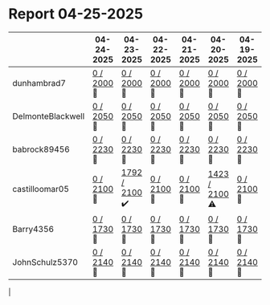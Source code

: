 # Report 04-25-2025
| | 04-24-2025 | 04-23-2025 | 04-22-2025 | 04-21-2025 | 04-20-2025 | 04-19-2025 | 04-18-2025 |
| --- | --- | --- | --- | --- | --- | --- | --- |
| dunhambrad7 | [0 / 2000](https://www.myfitnesspal.com/food/diary/dunhambrad7?date=2025-04-24) :no_entry_sign: | [0 / 2000](https://www.myfitnesspal.com/food/diary/dunhambrad7?date=2025-04-23) :no_entry_sign: | [0 / 2000](https://www.myfitnesspal.com/food/diary/dunhambrad7?date=2025-04-22) :no_entry_sign: | [0 / 2000](https://www.myfitnesspal.com/food/diary/dunhambrad7?date=2025-04-21) :no_entry_sign: | [0 / 2000](https://www.myfitnesspal.com/food/diary/dunhambrad7?date=2025-04-20) :no_entry_sign: | [0 / 2000](https://www.myfitnesspal.com/food/diary/dunhambrad7?date=2025-04-19) :no_entry_sign: | [0 / 2000](https://www.myfitnesspal.com/food/diary/dunhambrad7?date=2025-04-18) :no_entry_sign: |
| DelmonteBlackwell | [0 / 2050](https://www.myfitnesspal.com/food/diary/DelmonteBlackwell?date=2025-04-24) :no_entry_sign: | [0 / 2050](https://www.myfitnesspal.com/food/diary/DelmonteBlackwell?date=2025-04-23) :no_entry_sign: | [0 / 2050](https://www.myfitnesspal.com/food/diary/DelmonteBlackwell?date=2025-04-22) :no_entry_sign: | [0 / 2050](https://www.myfitnesspal.com/food/diary/DelmonteBlackwell?date=2025-04-21) :no_entry_sign: | [0 / 2050](https://www.myfitnesspal.com/food/diary/DelmonteBlackwell?date=2025-04-20) :no_entry_sign: | [0 / 2050](https://www.myfitnesspal.com/food/diary/DelmonteBlackwell?date=2025-04-19) :no_entry_sign: | [0 / 2050](https://www.myfitnesspal.com/food/diary/DelmonteBlackwell?date=2025-04-18) :no_entry_sign: |
| babrock89456 | [0 / 2230](https://www.myfitnesspal.com/food/diary/babrock89456?date=2025-04-24) :no_entry_sign: | [0 / 2230](https://www.myfitnesspal.com/food/diary/babrock89456?date=2025-04-23) :no_entry_sign: | [0 / 2230](https://www.myfitnesspal.com/food/diary/babrock89456?date=2025-04-22) :no_entry_sign: | [0 / 2230](https://www.myfitnesspal.com/food/diary/babrock89456?date=2025-04-21) :no_entry_sign: | [0 / 2230](https://www.myfitnesspal.com/food/diary/babrock89456?date=2025-04-20) :no_entry_sign: | [0 / 2230](https://www.myfitnesspal.com/food/diary/babrock89456?date=2025-04-19) :no_entry_sign: | [0 / 2230](https://www.myfitnesspal.com/food/diary/babrock89456?date=2025-04-18) :no_entry_sign: |
| castilloomar05 | [0 / 2100](https://www.myfitnesspal.com/food/diary/castilloomar05?date=2025-04-24) :no_entry_sign: | [1792 / 2100](https://www.myfitnesspal.com/food/diary/castilloomar05?date=2025-04-23) :heavy_check_mark: | [0 / 2100](https://www.myfitnesspal.com/food/diary/castilloomar05?date=2025-04-22) :no_entry_sign: | [0 / 2100](https://www.myfitnesspal.com/food/diary/castilloomar05?date=2025-04-21) :no_entry_sign: | [1423 / 2100](https://www.myfitnesspal.com/food/diary/castilloomar05?date=2025-04-20) :warning: | [0 / 2100](https://www.myfitnesspal.com/food/diary/castilloomar05?date=2025-04-19) :no_entry_sign: | [0 / 2100](https://www.myfitnesspal.com/food/diary/castilloomar05?date=2025-04-18) :no_entry_sign: |
| Barry4356 | [0 / 1730](https://www.myfitnesspal.com/food/diary/Barry4356?date=2025-04-24) :no_entry_sign: | [0 / 1730](https://www.myfitnesspal.com/food/diary/Barry4356?date=2025-04-23) :no_entry_sign: | [0 / 1730](https://www.myfitnesspal.com/food/diary/Barry4356?date=2025-04-22) :no_entry_sign: | [0 / 1730](https://www.myfitnesspal.com/food/diary/Barry4356?date=2025-04-21) :no_entry_sign: | [0 / 1730](https://www.myfitnesspal.com/food/diary/Barry4356?date=2025-04-20) :no_entry_sign: | [0 / 1730](https://www.myfitnesspal.com/food/diary/Barry4356?date=2025-04-19) :no_entry_sign: | [0 / 1730](https://www.myfitnesspal.com/food/diary/Barry4356?date=2025-04-18) :no_entry_sign: |
| JohnSchulz5370 | [0 / 2140](https://www.myfitnesspal.com/food/diary/JohnSchulz5370?date=2025-04-24) :no_entry_sign: | [0 / 2140](https://www.myfitnesspal.com/food/diary/JohnSchulz5370?date=2025-04-23) :no_entry_sign: | [0 / 2140](https://www.myfitnesspal.com/food/diary/JohnSchulz5370?date=2025-04-22) :no_entry_sign: | [0 / 2140](https://www.myfitnesspal.com/food/diary/JohnSchulz5370?date=2025-04-21) :no_entry_sign: | [0 / 2140](https://www.myfitnesspal.com/food/diary/JohnSchulz5370?date=2025-04-20) :no_entry_sign: | [0 / 2140](https://www.myfitnesspal.com/food/diary/JohnSchulz5370?date=2025-04-19) :no_entry_sign: | [0 / 2140](https://www.myfitnesspal.com/food/diary/JohnSchulz5370?date=2025-04-18) :no_entry_sign: |
|